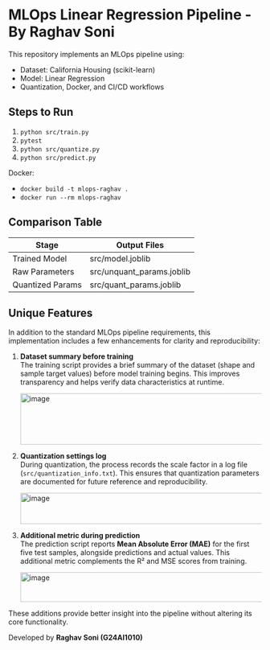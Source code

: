 # MLOps Linear Regression Pipeline - By Raghav Soni

This repository implements an MLOps pipeline using:
- Dataset: California Housing (scikit-learn)
- Model: Linear Regression
- Quantization, Docker, and CI/CD workflows

## Steps to Run

1. `python src/train.py`
2. `pytest`
3. `python src/quantize.py`
4. `python src/predict.py`

Docker:
- `docker build -t mlops-raghav .`
- `docker run --rm mlops-raghav`

## Comparison Table

| Stage            | Output Files              |
|------------------|---------------------------|
| Trained Model    | src/model.joblib          |
| Raw Parameters   | src/unquant_params.joblib |
| Quantized Params | src/quant_params.joblib   |

## Unique Features

In addition to the standard MLOps pipeline requirements, this implementation includes a few enhancements for clarity and reproducibility:

1. **Dataset summary before training**  
   The training script provides a brief summary of the dataset (shape and sample target values) before model training begins. This improves transparency and helps verify data characteristics at runtime.
   
   <img width="832" height="102" alt="image" src="https://github.com/user-attachments/assets/fea42b62-b8db-41da-8a05-5a7035ddc241" />


3. **Quantization settings log**  
   During quantization, the process records the scale factor in a log file (`src/quantization_info.txt`). This ensures that quantization parameters are documented for future reference and reproducibility.
   
   <img width="844" height="62" alt="image" src="https://github.com/user-attachments/assets/828d8fd8-2745-4aca-a34e-77ccacbd0289" />


5. **Additional metric during prediction**  
   The prediction script reports **Mean Absolute Error (MAE)** for the first five test samples, alongside predictions and actual values. This additional metric complements the R² and MSE scores from training.
   
   <img width="840" height="59" alt="image" src="https://github.com/user-attachments/assets/fbe4814d-a256-4a34-85f7-62bf6884c97a" />

These additions provide better insight into the pipeline without altering its core functionality.


Developed by **Raghav Soni (G24AI1010)**

